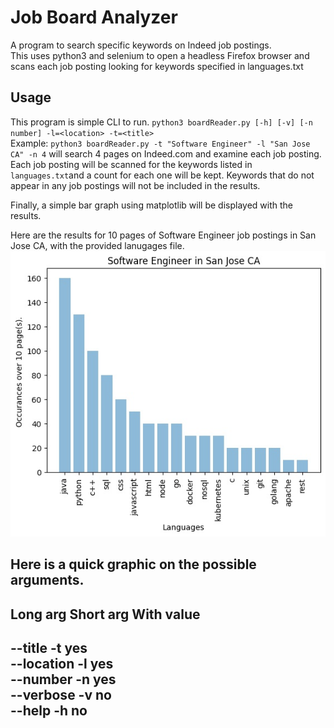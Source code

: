 # Job Board Analyzer
A program to search specific keywords on Indeed job postings. \
This uses python3 and selenium to open a headless Firefox browser and scans each job posting looking for keywords specified in languages.txt

## Usage
This program is simple CLI to run.
` python3 boardReader.py [-h] [-v] [-n number] -l=<location> -t=<title> ` \
Example: ``` python3 boardReader.py -t "Software Engineer" -l "San Jose CA" -n 4 ``` will search 4 pages on Indeed.com and examine each job posting. Each job posting will be scanned for the keywords listed in `languages.txt`and a count for each one will be kept. Keywords that do not appear in any job postings will not be included in the results.

Finally, a simple bar graph using matplotlib will be displayed with the results.

Here are the results for 10 pages of Software Engineer job postings in San Jose CA, with the provided lanugages file. 
![](graph.jpg)

Here is a quick graphic on the possible arguments.
------------------------------------
Long arg     Short arg    With value  
------------------------------------
--title      -t           yes         
--location   -l           yes         
--number     -n           yes         
--verbose    -v           no          
--help       -h           no          
------------------------------------
